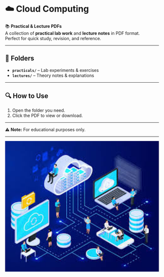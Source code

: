 # ☁️ Cloud Computing

📚 **Practical & Lecture PDFs**  
A collection of **practical lab work** and **lecture notes** in PDF format.  
Perfect for quick study, revision, and reference.

---

## 📂 Folders
- **`practicals/`** – Lab experiments & exercises  
- **`lectures/`** – Theory notes & explanations  

---

## 🔍 How to Use
1. Open the folder you need.  
2. Click the PDF to view or download.  

---

⚠ **Note:** For educational purposes only.  

---

<img src="CC.jpeg" alt="Cloud Computing" width="600">

